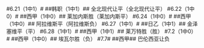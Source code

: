 ﻿#6.21（1中1）#
##韩职（1中1）##
全北现代让平（全北现代让平）
#6.22（1中0）#
##西甲（1中0）##
莱加内斯胜（莱加内斯平）
#6.24（1中0）#
##西甲（1中0）##
阿拉维斯平（阿拉维斯负）
#6.27（1中1）#
##日乙（1中1）##
金泽塞维平（平）
#6.28（1中1）#
##西甲（1中1）##
莱万特胜（胜）
#7.2（1中0）#
##西甲（1中0）##
埃瓦尔胜（负）
#7.7#
##西甲##
巴伦西亚让负